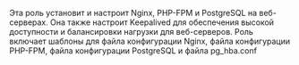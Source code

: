 Эта роль установит и настроит Nginx, PHP-FPM и PostgreSQL на веб-серверах. Онa также настроит Keepalived для обеспечения высокой доступности и балансировки нагрузки для веб-серверов.
Роль включает шаблоны для файла конфигурации Nginx, файла конфигурации PHP-FPM, файла конфигурации PostgreSQL и файла pg_hba.conf
